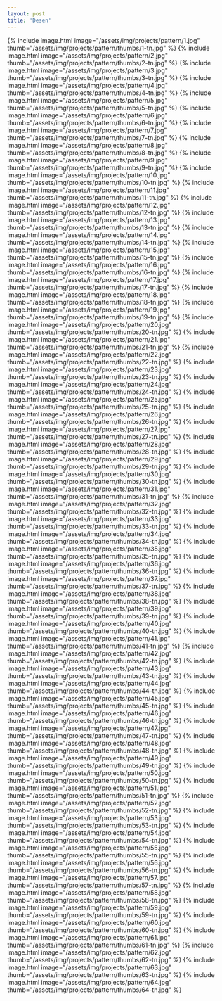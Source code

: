 ```yaml
---
layout: post
title: 'Desen'
---
```


{% include image.html image="/assets/img/projects/pattern/1.jpg" thumb="/assets/img/projects/pattern/thumbs/1-tn.jpg" %} 
{% include image.html image="/assets/img/projects/pattern/2.jpg" thumb="/assets/img/projects/pattern/thumbs/2-tn.jpg" %} 
{% include image.html image="/assets/img/projects/pattern/3.jpg" thumb="/assets/img/projects/pattern/thumbs/3-tn.jpg" %} 
{% include image.html image="/assets/img/projects/pattern/4.jpg" thumb="/assets/img/projects/pattern/thumbs/4-tn.jpg" %} 
{% include image.html image="/assets/img/projects/pattern/5.jpg" thumb="/assets/img/projects/pattern/thumbs/5-tn.jpg" %} 
{% include image.html image="/assets/img/projects/pattern/6.jpg" thumb="/assets/img/projects/pattern/thumbs/6-tn.jpg" %} 
{% include image.html image="/assets/img/projects/pattern/7.jpg" thumb="/assets/img/projects/pattern/thumbs/7-tn.jpg" %} 
{% include image.html image="/assets/img/projects/pattern/8.jpg" thumb="/assets/img/projects/pattern/thumbs/8-tn.jpg" %} 
{% include image.html image="/assets/img/projects/pattern/9.jpg" thumb="/assets/img/projects/pattern/thumbs/9-tn.jpg" %} 
{% include image.html image="/assets/img/projects/pattern/10.jpg" thumb="/assets/img/projects/pattern/thumbs/10-tn.jpg" %} 
{% include image.html image="/assets/img/projects/pattern/11.jpg" thumb="/assets/img/projects/pattern/thumbs/11-tn.jpg" %} 
{% include image.html image="/assets/img/projects/pattern/12.jpg" thumb="/assets/img/projects/pattern/thumbs/12-tn.jpg" %} 
{% include image.html image="/assets/img/projects/pattern/13.jpg" thumb="/assets/img/projects/pattern/thumbs/13-tn.jpg" %} 
{% include image.html image="/assets/img/projects/pattern/14.jpg" thumb="/assets/img/projects/pattern/thumbs/14-tn.jpg" %} 
{% include image.html image="/assets/img/projects/pattern/15.jpg" thumb="/assets/img/projects/pattern/thumbs/15-tn.jpg" %} 
{% include image.html image="/assets/img/projects/pattern/16.jpg" thumb="/assets/img/projects/pattern/thumbs/16-tn.jpg" %} 
{% include image.html image="/assets/img/projects/pattern/17.jpg" thumb="/assets/img/projects/pattern/thumbs/17-tn.jpg" %} 
{% include image.html image="/assets/img/projects/pattern/18.jpg" thumb="/assets/img/projects/pattern/thumbs/18-tn.jpg" %} 
{% include image.html image="/assets/img/projects/pattern/19.jpg" thumb="/assets/img/projects/pattern/thumbs/19-tn.jpg" %} 
{% include image.html image="/assets/img/projects/pattern/20.jpg" thumb="/assets/img/projects/pattern/thumbs/20-tn.jpg" %} 
{% include image.html image="/assets/img/projects/pattern/21.jpg" thumb="/assets/img/projects/pattern/thumbs/21-tn.jpg" %} 
{% include image.html image="/assets/img/projects/pattern/22.jpg" thumb="/assets/img/projects/pattern/thumbs/22-tn.jpg" %} 
{% include image.html image="/assets/img/projects/pattern/23.jpg" thumb="/assets/img/projects/pattern/thumbs/23-tn.jpg" %} 
{% include image.html image="/assets/img/projects/pattern/24.jpg" thumb="/assets/img/projects/pattern/thumbs/24-tn.jpg" %} 
{% include image.html image="/assets/img/projects/pattern/25.jpg" thumb="/assets/img/projects/pattern/thumbs/25-tn.jpg" %} 
{% include image.html image="/assets/img/projects/pattern/26.jpg" thumb="/assets/img/projects/pattern/thumbs/26-tn.jpg" %} 
{% include image.html image="/assets/img/projects/pattern/27.jpg" thumb="/assets/img/projects/pattern/thumbs/27-tn.jpg" %} 
{% include image.html image="/assets/img/projects/pattern/28.jpg" thumb="/assets/img/projects/pattern/thumbs/28-tn.jpg" %} 
{% include image.html image="/assets/img/projects/pattern/29.jpg" thumb="/assets/img/projects/pattern/thumbs/29-tn.jpg" %} 
{% include image.html image="/assets/img/projects/pattern/30.jpg" thumb="/assets/img/projects/pattern/thumbs/30-tn.jpg" %} 
{% include image.html image="/assets/img/projects/pattern/31.jpg" thumb="/assets/img/projects/pattern/thumbs/31-tn.jpg" %} 
{% include image.html image="/assets/img/projects/pattern/32.jpg" thumb="/assets/img/projects/pattern/thumbs/32-tn.jpg" %} 
{% include image.html image="/assets/img/projects/pattern/33.jpg" thumb="/assets/img/projects/pattern/thumbs/33-tn.jpg" %} 
{% include image.html image="/assets/img/projects/pattern/34.jpg" thumb="/assets/img/projects/pattern/thumbs/34-tn.jpg" %} 
{% include image.html image="/assets/img/projects/pattern/35.jpg" thumb="/assets/img/projects/pattern/thumbs/35-tn.jpg" %} 
{% include image.html image="/assets/img/projects/pattern/36.jpg" thumb="/assets/img/projects/pattern/thumbs/36-tn.jpg" %} 
{% include image.html image="/assets/img/projects/pattern/37.jpg" thumb="/assets/img/projects/pattern/thumbs/37-tn.jpg" %} 
{% include image.html image="/assets/img/projects/pattern/38.jpg" thumb="/assets/img/projects/pattern/thumbs/38-tn.jpg" %} 
{% include image.html image="/assets/img/projects/pattern/39.jpg" thumb="/assets/img/projects/pattern/thumbs/39-tn.jpg" %} 
{% include image.html image="/assets/img/projects/pattern/40.jpg" thumb="/assets/img/projects/pattern/thumbs/40-tn.jpg" %} 
{% include image.html image="/assets/img/projects/pattern/41.jpg" thumb="/assets/img/projects/pattern/thumbs/41-tn.jpg" %} 
{% include image.html image="/assets/img/projects/pattern/42.jpg" thumb="/assets/img/projects/pattern/thumbs/42-tn.jpg" %} 
{% include image.html image="/assets/img/projects/pattern/43.jpg" thumb="/assets/img/projects/pattern/thumbs/43-tn.jpg" %} 
{% include image.html image="/assets/img/projects/pattern/44.jpg" thumb="/assets/img/projects/pattern/thumbs/44-tn.jpg" %} 
{% include image.html image="/assets/img/projects/pattern/45.jpg" thumb="/assets/img/projects/pattern/thumbs/45-tn.jpg" %} 
{% include image.html image="/assets/img/projects/pattern/46.jpg" thumb="/assets/img/projects/pattern/thumbs/46-tn.jpg" %} 
{% include image.html image="/assets/img/projects/pattern/47.jpg" thumb="/assets/img/projects/pattern/thumbs/47-tn.jpg" %} 
{% include image.html image="/assets/img/projects/pattern/48.jpg" thumb="/assets/img/projects/pattern/thumbs/48-tn.jpg" %} 
{% include image.html image="/assets/img/projects/pattern/49.jpg" thumb="/assets/img/projects/pattern/thumbs/49-tn.jpg" %} 
{% include image.html image="/assets/img/projects/pattern/50.jpg" thumb="/assets/img/projects/pattern/thumbs/50-tn.jpg" %} 
{% include image.html image="/assets/img/projects/pattern/51.jpg" thumb="/assets/img/projects/pattern/thumbs/51-tn.jpg" %} 
{% include image.html image="/assets/img/projects/pattern/52.jpg" thumb="/assets/img/projects/pattern/thumbs/52-tn.jpg" %} 
{% include image.html image="/assets/img/projects/pattern/53.jpg" thumb="/assets/img/projects/pattern/thumbs/53-tn.jpg" %} 
{% include image.html image="/assets/img/projects/pattern/54.jpg" thumb="/assets/img/projects/pattern/thumbs/54-tn.jpg" %} 
{% include image.html image="/assets/img/projects/pattern/55.jpg" thumb="/assets/img/projects/pattern/thumbs/55-tn.jpg" %} 
{% include image.html image="/assets/img/projects/pattern/56.jpg" thumb="/assets/img/projects/pattern/thumbs/56-tn.jpg" %} 
{% include image.html image="/assets/img/projects/pattern/57.jpg" thumb="/assets/img/projects/pattern/thumbs/57-tn.jpg" %} 
{% include image.html image="/assets/img/projects/pattern/58.jpg" thumb="/assets/img/projects/pattern/thumbs/58-tn.jpg" %} 
{% include image.html image="/assets/img/projects/pattern/59.jpg" thumb="/assets/img/projects/pattern/thumbs/59-tn.jpg" %} 
{% include image.html image="/assets/img/projects/pattern/60.jpg" thumb="/assets/img/projects/pattern/thumbs/60-tn.jpg" %} 
{% include image.html image="/assets/img/projects/pattern/61.jpg" thumb="/assets/img/projects/pattern/thumbs/61-tn.jpg" %} 
{% include image.html image="/assets/img/projects/pattern/62.jpg" thumb="/assets/img/projects/pattern/thumbs/62-tn.jpg" %} 
{% include image.html image="/assets/img/projects/pattern/63.jpg" thumb="/assets/img/projects/pattern/thumbs/63-tn.jpg" %} 
{% include image.html image="/assets/img/projects/pattern/64.jpg" thumb="/assets/img/projects/pattern/thumbs/64-tn.jpg" %} 
